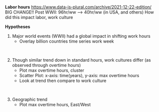 **Labor hours**
https://www.data-is-plural.com/archive/2021-12-22-edition/
BIG CHANGE!! Post WWII: 96hr/ww --> 40hr/ww (in USA, and others)
How did this impact labor, work culture

**Hypotheses**
1. Major world events (WWII) had a global impact in shifting work hours
    * Overlay billion countries time series work week
    <p> <br> </p>
2. Though similar trend down in standard hours, work cultures differ (as observed through overtime hours)
    * Plot max overtime hours, cluster
    * Scatter Plot: x-axis: time(years), y-axis: max overtime hours
    * Look at trend then compare to work culture 
    <p> <br> </p>
3. Geographic trend
    * Plot max overtime hours, East/West
   